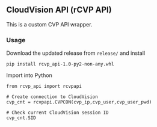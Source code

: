 ## CloudVision API (rCVP API)

This is a custom CVP API wrapper.

### Usage

Download the updated release from `release/` and install

```
pip install rcvp_api-1.0-py2-non-any.whl
```

Import into Python

```
from rcvp_api import rcvpapi

# Create connection to CloudVision
cvp_cnt = rcvpapi.CVPCON(cvp_ip,cvp_user,cvp_user_pwd)

# Check current CloudVision session ID
cvp_cnt.SID

```